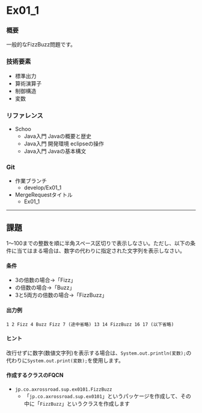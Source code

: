 # Ex01_1

### 概要
一般的なFizzBuzz問題です。

### 技術要素
* 標準出力
* 算術演算子
* 制御構造
* 変数

### リファレンス
* Schoo
  * Java入門 Javaの概要と歴史
  * Java入門 開発環境 eclipseの操作
  * Java入門 Javaの基本構文

### Git
* 作業ブランチ
  * develop/Ex01_1
* MergeRequestタイトル
  * Ex01_1

---
## 課題
1～100までの整数を順に半角スペース区切りで表示しなさい。ただし、以下の条件に当てはまる場合は、数字の代わりに指定された文字列を表示しなさい。

#### 条件
* 3の倍数の場合→「Fizz」
* の倍数の場合→「Buzz」
* 3と5両方の倍数の場合→「FizzBuzz」

#### 出力例
```
1 2 Fizz 4 Buzz Fizz 7 (途中省略) 13 14 FizzBuzz 16 17 (以下省略)
```

#### ヒント
改行せずに数字(数値文字列)を表示する場合は、`System.out.println(変数);`の代わりに`System.out.print(変数);`を使用します。

#### 作成するクラスのFQCN

* `jp.co.axrossroad.sup.ex0101.FizzBuzz`
  * 「`jp.co.axrossroad.sup.ex0101`」というパッケージを作成して、その中に「`FizzBuzz`」というクラスを作成します

